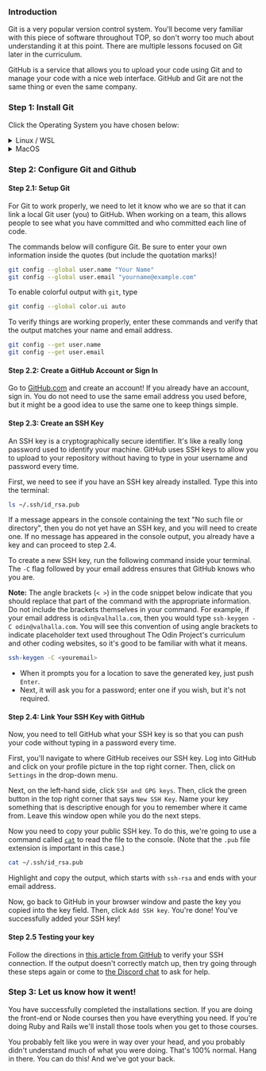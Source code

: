 ### Introduction

Git is a very popular version control system. You'll become very familiar with this piece of software throughout TOP, so don't worry too much about understanding it at this point. There are multiple lessons focused on Git later in the curriculum.

GitHub is a service that allows you to upload your code using Git and to manage your code with a nice web interface. GitHub and Git are not the same thing or even the same company.

### Step 1: Install Git

Click the Operating System you have chosen below:

<details markdown="block">
<summary class="dropDown-header">Linux / WSL
</summary>

#### Step 1.1: Update the system

Run these commands in the terminal to update the Linux system:

~~~bash
sudo apt update
sudo apt upgrade
~~~

#### Step 1.2: Install git

It's likely you have `git` installed already, but it won't hurt to try to install it again, you won't lose any configuration by doing this.

simply run the command 

~~~bash
sudo apt install curl git
~~~

</details>


<details markdown="block">
<summary class="dropDown-header">MacOS
</summary>
  
#### Step 1.0: Install Homebrew
First, you'll need to install Homebrew. Copy and paste the following into your terminal:

~~~bash
/bin/bash -c "$(curl -fsSL https://raw.githubusercontent.com/Homebrew/install/master/install.sh)"
~~~

#### Step 1.1: Update Git

MacOS already comes with a version of Git, but you should update to the latest version. In the terminal, type

~~~bash
brew install git
~~~

This will install the latest version of Git. Easy, right?

</details>

### Step 2: Configure Git and Github

#### Step 2.1: Setup Git

For Git to work properly, we need to let it know who we are so that it can link a local Git user (you) to GitHub. When working on a team, this allows people to see what you have committed and who committed each line of code.

The commands below will configure Git. Be sure to enter your own information inside the quotes (but include the quotation marks)!

~~~bash
git config --global user.name "Your Name"
git config --global user.email "yourname@example.com"
~~~

To enable colorful output with `git`, type

~~~bash
git config --global color.ui auto
~~~

To verify things are working properly, enter these commands and verify that the output matches your name and email address.

~~~bash
git config --get user.name
git config --get user.email
~~~

#### Step 2.2: Create a GitHub Account or Sign In

Go to [GitHub.com](https://github.com/) and create an account! If you already have an account, sign in. You do not need to use the same email address you used before, but it might be a good idea to use the same one to keep things simple.

#### Step 2.3: Create an SSH Key

An SSH key is a cryptographically secure identifier. It's like a really long password used to identify your machine. GitHub uses SSH keys to allow you to upload to your repository without having to type in your username and password every time.

First, we need to see if you have an SSH key already installed. Type this into the terminal:

~~~bash
ls ~/.ssh/id_rsa.pub
~~~

If a message appears in the console containing the text "No such file or directory", then you do not yet have an SSH key, and you will need to create one. If no message has appeared in the console output, you already have a key and can proceed to step 2.4.

To create a new SSH key, run the following command inside your terminal. The `-C` flag followed by your email address ensures that GitHub knows who you are. 

**Note:** The angle brackets (`< >`) in the code snippet below indicate that you should replace that part of the command with the appropriate information. Do not include the brackets themselves in your command. For example, if your email address is `odin@valhalla.com`, then you would type `ssh-keygen -C odin@valhalla.com`. You will see this convention of using angle brackets to indicate placeholder text used throughout The Odin Project's curriculum and other coding websites, so it's good to be familiar with what it means.

~~~bash
ssh-keygen -C <youremail>
~~~

* When it prompts you for a location to save the generated key, just push `Enter`.
* Next, it will ask you for a password; enter one if you wish, but it's not required.

#### Step 2.4: Link Your SSH Key with GitHub

Now, you need to tell GitHub what your SSH key is so that you can push your code without typing in a password every time.

First, you'll navigate to where GitHub receives our SSH key. Log into GitHub and click on your profile picture in the top right corner. Then, click on `Settings` in the drop-down menu. 

Next, on the left-hand side, click `SSH and GPG keys`. Then, click the green button in the top right corner that says `New SSH Key`. Name your key something that is descriptive enough for you to remember where it came from. Leave this window open while you do the next steps.

Now you need to copy your public SSH key. To do this, we're going to use a command called [`cat`](http://www.linfo.org/cat.html) to read the file to the console. (Note that the `.pub` file extension is important in this case.)

~~~bash
cat ~/.ssh/id_rsa.pub
~~~

Highlight and copy the output, which starts with `ssh-rsa` and ends with your email address. 

Now, go back to GitHub in your browser window and paste the key you copied into the key field. Then, click `Add SSH key`. You're done! You've successfully added your SSH key!

#### Step 2.5 Testing your key

Follow the directions in [this article from GitHub](https://help.github.com/en/articles/testing-your-ssh-connection) to verify your SSH connection. If the output doesn't correctly match up, then try going through these steps again or come to [the Discord chat](https://discord.gg/hvqVr6d) to ask for help. 

### Step 3: Let us know how it went!

You have successfully completed the installations section. If you are doing the front-end or Node courses then you have everything you need. If you're doing Ruby and Rails we'll install those tools when you get to those courses.

You probably felt like you were in way over your head, and you probably didn't understand much of what you were doing. That's 100% normal. Hang in there. You can do this! And we've got your back.
